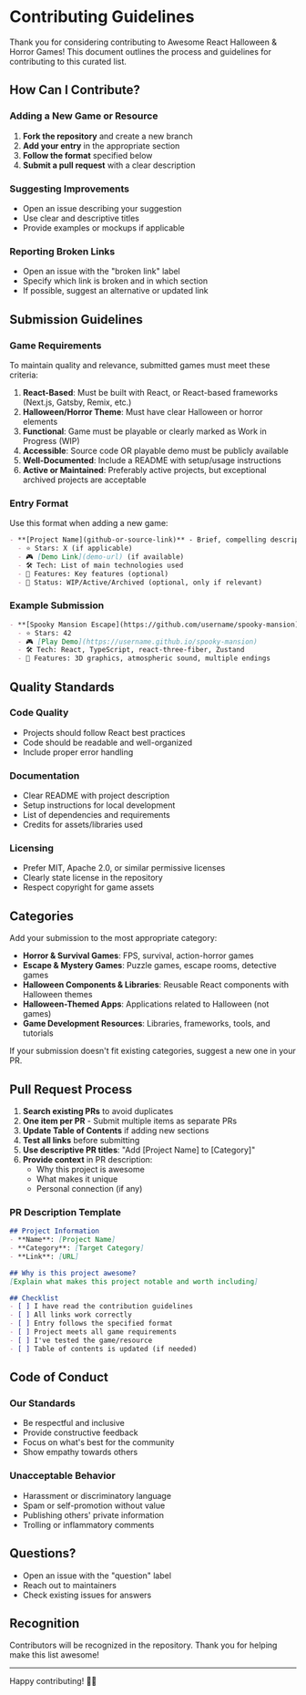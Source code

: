 # Contributing Guidelines

Thank you for considering contributing to Awesome React Halloween & Horror Games! This document outlines the process and guidelines for contributing to this curated list.

## How Can I Contribute?

### Adding a New Game or Resource

1. **Fork the repository** and create a new branch
2. **Add your entry** in the appropriate section
3. **Follow the format** specified below
4. **Submit a pull request** with a clear description

### Suggesting Improvements

- Open an issue describing your suggestion
- Use clear and descriptive titles
- Provide examples or mockups if applicable

### Reporting Broken Links

- Open an issue with the "broken link" label
- Specify which link is broken and in which section
- If possible, suggest an alternative or updated link

## Submission Guidelines

### Game Requirements

To maintain quality and relevance, submitted games must meet these criteria:

1. **React-Based**: Must be built with React, or React-based frameworks (Next.js, Gatsby, Remix, etc.)
2. **Halloween/Horror Theme**: Must have clear Halloween or horror elements
3. **Functional**: Game must be playable or clearly marked as Work in Progress (WIP)
4. **Accessible**: Source code OR playable demo must be publicly available
5. **Well-Documented**: Include a README with setup/usage instructions
6. **Active or Maintained**: Preferably active projects, but exceptional archived projects are acceptable

### Entry Format

Use this format when adding a new game:

```markdown
- **[Project Name](github-or-source-link)** - Brief, compelling description (1-2 sentences)
  - ⭐ Stars: X (if applicable)
  - 🎮 [Demo Link](demo-url) (if available)
  - 🛠️ Tech: List of main technologies used
  - 🎯 Features: Key features (optional)
  - 📝 Status: WIP/Active/Archived (optional, only if relevant)
```

### Example Submission

```markdown
- **[Spooky Mansion Escape](https://github.com/username/spooky-mansion)** - First-person escape room game set in a haunted Victorian mansion. Solve puzzles to escape before midnight.
  - ⭐ Stars: 42
  - 🎮 [Play Demo](https://username.github.io/spooky-mansion)
  - 🛠️ Tech: React, TypeScript, react-three-fiber, Zustand
  - 🎯 Features: 3D graphics, atmospheric sound, multiple endings
```

## Quality Standards

### Code Quality
- Projects should follow React best practices
- Code should be readable and well-organized
- Include proper error handling

### Documentation
- Clear README with project description
- Setup instructions for local development
- List of dependencies and requirements
- Credits for assets/libraries used

### Licensing
- Prefer MIT, Apache 2.0, or similar permissive licenses
- Clearly state license in the repository
- Respect copyright for game assets

## Categories

Add your submission to the most appropriate category:

- **Horror & Survival Games**: FPS, survival, action-horror games
- **Escape & Mystery Games**: Puzzle games, escape rooms, detective games
- **Halloween Components & Libraries**: Reusable React components with Halloween themes
- **Halloween-Themed Apps**: Applications related to Halloween (not games)
- **Game Development Resources**: Libraries, frameworks, tools, and tutorials

If your submission doesn't fit existing categories, suggest a new one in your PR.

## Pull Request Process

1. **Search existing PRs** to avoid duplicates
2. **One item per PR** - Submit multiple items as separate PRs
3. **Update Table of Contents** if adding new sections
4. **Test all links** before submitting
5. **Use descriptive PR titles**: "Add [Project Name] to [Category]"
6. **Provide context** in PR description:
   - Why this project is awesome
   - What makes it unique
   - Personal connection (if any)

### PR Description Template

```markdown
## Project Information
- **Name**: [Project Name]
- **Category**: [Target Category]
- **Link**: [URL]

## Why is this project awesome?
[Explain what makes this project notable and worth including]

## Checklist
- [ ] I have read the contribution guidelines
- [ ] All links work correctly
- [ ] Entry follows the specified format
- [ ] Project meets all game requirements
- [ ] I've tested the game/resource
- [ ] Table of contents is updated (if needed)
```

## Code of Conduct

### Our Standards

- Be respectful and inclusive
- Provide constructive feedback
- Focus on what's best for the community
- Show empathy towards others

### Unacceptable Behavior

- Harassment or discriminatory language
- Spam or self-promotion without value
- Publishing others' private information
- Trolling or inflammatory comments

## Questions?

- Open an issue with the "question" label
- Reach out to maintainers
- Check existing issues for answers

## Recognition

Contributors will be recognized in the repository. Thank you for helping make this list awesome!

---

Happy contributing! 🎃👻
